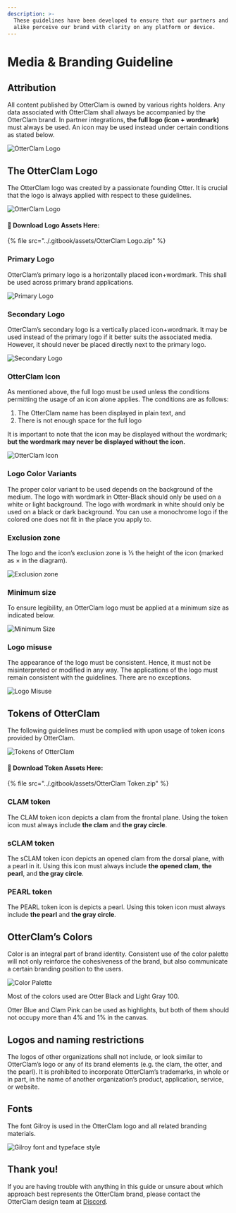 ```yaml
---
description: >-
  These guidelines have been developed to ensure that our partners and Otters
  alike perceive our brand with clarity on any platform or device.
---
```


# Media & Branding Guideline

## Attribution&#x20;

All content published by OtterClam is owned by various rights holders. Any data associated with OtterClam shall always be accompanied by the OtterClam brand. In partner integrations, **the full logo (icon + wordmark)** must always be used. An icon may be used instead under certain conditions as stated below.

![OtterClam Logo](<../.gitbook/assets/Design Guideline 01.png>)

## The OtterClam Logo

The OtterClam logo was created by a passionate founding Otter. It is crucial that the logo is always applied with respect to these guidelines.

![OtterClam Logo](<../.gitbook/assets/Design Guideline 3.png>)

#### 🎨 Download Logo Assets Here:

{% file src="../.gitbook/assets/OtterClam Logo.zip" %}

### Primary Logo&#x20;

OtterClam’s primary logo is a horizontally placed icon+wordmark. This shall be used across primary brand applications.

![Primary Logo](<../.gitbook/assets/Design Guideline 5.png>)

### Secondary Logo

OtterClam’s secondary logo is a vertically placed icon+wordmark. It may be used instead of the primary logo if it better suits the associated media. However, it should never be placed directly next to the primary logo.

![Secondary Logo](<../.gitbook/assets/Design Guideline 11.png>)

### OtterClam Icon

As mentioned above, the full logo must be used unless the conditions permitting the usage of an icon alone applies. The conditions are as follows:&#x20;

1. The OtterClam name has been displayed in plain text, and
2. There is not enough space for the full logo

It is important to note that the icon may be displayed without the wordmark; **but the wordmark may never be displayed without the icon.**

![OtterClam Icon](<../.gitbook/assets/Design Guideline 4.png>)

### Logo Color Variants

The proper color variant to be used depends on the background of the medium. The logo with wordmark in Otter-Black should only be used on a white or light background. The logo with wordmark in white should only be used on a black or dark background. You can use a monochrome logo if the colored one does not fit in the place you apply to.

### Exclusion zone

The logo and the icon’s exclusion zone is ⅓ the height of the icon (marked as × in the diagram).

![Exclusion zone](<../.gitbook/assets/Design Guideline 6 (1).png>)

### Minimum size

To ensure legibility, an OtterClam logo must be applied at a minimum size as indicated below.&#x20;

![Minimum Size](<../.gitbook/assets/Design Guideline 8.png>)

### Logo misuse

The appearance of the logo must be consistent. Hence, it must not be misinterpreted or modified in any way. The applications of the logo must remain consistent with the guidelines. There are no exceptions.&#x20;

![Logo Misuse](<../.gitbook/assets/Design Guideline 9.png>)

## Tokens of OtterClam

The following guidelines must be complied with upon usage of token icons provided by OtterClam.

![Tokens of OtterClam](<../.gitbook/assets/Design Guideline 2.png>)

#### 🎨 Download Token Assets Here:

{% file src="../.gitbook/assets/OtterClam Token.zip" %}

### CLAM token

The CLAM token icon depicts a clam from the frontal plane. Using the token icon must always include **the clam** and **the gray circle**.

### sCLAM token

The sCLAM token icon depicts an opened clam from the dorsal plane, with a pearl in it. Using this icon must always include **the opened clam**, **the pearl**, and **the gray circle**.&#x20;

### PEARL token

The PEARL token icon is depicts a pearl. Using this token icon must always include **the pearl** and **the gray circle**.

## OtterClam’s Colors

Color is an integral part of brand identity. Consistent use of the color palette will not only reinforce the cohesiveness of the brand, but also communicate a certain branding position to the users.

![Color Palette](<../.gitbook/assets/Design Guideline 7.png>)

Most of the colors used are Otter Black and Light Gray 100.&#x20;

Otter Blue and Clam Pink can be used as highlights, but both of them should not occupy more than 4% and 1% in the canvas.

## Logos and naming restrictions

The logos of other organizations shall not include, or look similar to OtterClam’s logo or any of its brand elements (e.g. the clam, the otter, and the pearl). It is prohibited to incorporate OtterClam’s trademarks, in whole or in part, in the name of another organization’s product, application, service, or website.

## Fonts

The font Gilroy is used in the OtterClam logo and all related branding materials.

![Gilroy font and typeface style ](<../.gitbook/assets/Design Guideline 10.png>)

## Thank you!

If you are having trouble with anything in this guide or unsure about which approach best represents the OtterClam brand, please contact the OtterClam design team at [Discord](https://discord.gg/2yhNHwgK).
